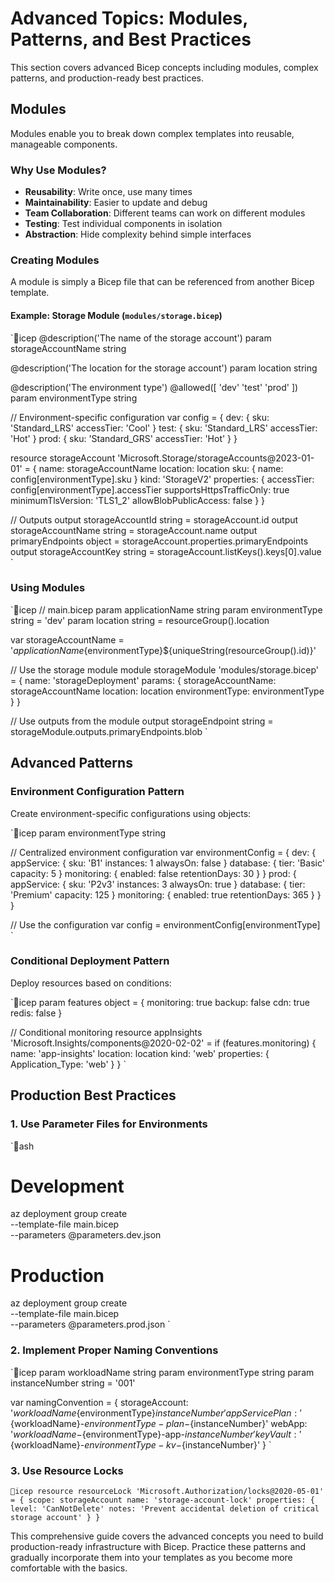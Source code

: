 # Advanced Topics: Modules, Patterns, and Best Practices

This section covers advanced Bicep concepts including modules, complex patterns, and production-ready best practices.

## Modules

Modules enable you to break down complex templates into reusable, manageable components.

### Why Use Modules?

- **Reusability**: Write once, use many times
- **Maintainability**: Easier to update and debug
- **Team Collaboration**: Different teams can work on different modules
- **Testing**: Test individual components in isolation
- **Abstraction**: Hide complexity behind simple interfaces

### Creating Modules

A module is simply a Bicep file that can be referenced from another Bicep template.

#### Example: Storage Module (`modules/storage.bicep`)
`icep
@description('The name of the storage account')
param storageAccountName string

@description('The location for the storage account')
param location string

@description('The environment type')
@allowed([
  'dev'
  'test'
  'prod'
])
param environmentType string

// Environment-specific configuration
var config = {
  dev: {
    sku: 'Standard_LRS'
    accessTier: 'Cool'
  }
  test: {
    sku: 'Standard_LRS'
    accessTier: 'Hot'
  }
  prod: {
    sku: 'Standard_GRS'
    accessTier: 'Hot'
  }
}

resource storageAccount 'Microsoft.Storage/storageAccounts@2023-01-01' = {
  name: storageAccountName
  location: location
  sku: {
    name: config[environmentType].sku
  }
  kind: 'StorageV2'
  properties: {
    accessTier: config[environmentType].accessTier
    supportsHttpsTrafficOnly: true
    minimumTlsVersion: 'TLS1_2'
    allowBlobPublicAccess: false
  }
}

// Outputs
output storageAccountId string = storageAccount.id
output storageAccountName string = storageAccount.name
output primaryEndpoints object = storageAccount.properties.primaryEndpoints
output storageAccountKey string = storageAccount.listKeys().keys[0].value
`

### Using Modules

`icep
// main.bicep
param applicationName string
param environmentType string = 'dev'
param location string = resourceGroup().location

var storageAccountName = '${applicationName}${environmentType}${uniqueString(resourceGroup().id)}'

// Use the storage module
module storageModule 'modules/storage.bicep' = {
  name: 'storageDeployment'
  params: {
    storageAccountName: storageAccountName
    location: location
    environmentType: environmentType
  }
}

// Use outputs from the module
output storageEndpoint string = storageModule.outputs.primaryEndpoints.blob
`

## Advanced Patterns

### Environment Configuration Pattern

Create environment-specific configurations using objects:

`icep
param environmentType string

// Centralized environment configuration
var environmentConfig = {
  dev: {
    appService: {
      sku: 'B1'
      instances: 1
      alwaysOn: false
    }
    database: {
      tier: 'Basic'
      capacity: 5
    }
    monitoring: {
      enabled: false
      retentionDays: 30
    }
  }
  prod: {
    appService: {
      sku: 'P2v3'
      instances: 3
      alwaysOn: true
    }
    database: {
      tier: 'Premium'
      capacity: 125
    }
    monitoring: {
      enabled: true
      retentionDays: 365
    }
  }
}

// Use the configuration
var config = environmentConfig[environmentType]
`

### Conditional Deployment Pattern

Deploy resources based on conditions:

`icep
param features object = {
  monitoring: true
  backup: false
  cdn: true
  redis: false
}

// Conditional monitoring
resource appInsights 'Microsoft.Insights/components@2020-02-02' = if (features.monitoring) {
  name: 'app-insights'
  location: location
  kind: 'web'
  properties: {
    Application_Type: 'web'
  }
}
`

## Production Best Practices

### 1. Use Parameter Files for Environments

`ash
# Development
az deployment group create \
  --template-file main.bicep \
  --parameters @parameters.dev.json

# Production  
az deployment group create \
  --template-file main.bicep \
  --parameters @parameters.prod.json
`

### 2. Implement Proper Naming Conventions

`icep
param workloadName string
param environmentType string
param instanceNumber string = '001'

var namingConvention = {
  storageAccount: '${workloadName}${environmentType}${instanceNumber}'
  appServicePlan: '${workloadName}-${environmentType}-plan-${instanceNumber}'
  webApp: '${workloadName}-${environmentType}-app-${instanceNumber}'
  keyVault: '${workloadName}-${environmentType}-kv-${instanceNumber}'
}
`

### 3. Use Resource Locks

`icep
resource resourceLock 'Microsoft.Authorization/locks@2020-05-01' = {
  scope: storageAccount
  name: 'storage-account-lock'
  properties: {
    level: 'CanNotDelete'
    notes: 'Prevent accidental deletion of critical storage account'
  }
}
`

This comprehensive guide covers the advanced concepts you need to build production-ready infrastructure with Bicep. Practice these patterns and gradually incorporate them into your templates as you become more comfortable with the basics.
